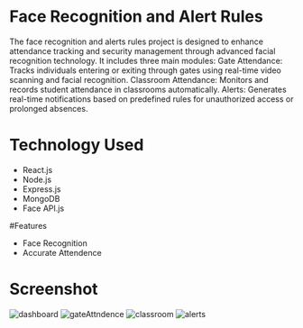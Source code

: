 # Face Recognition and Alert Rules
The face recognition and alerts rules project is designed to enhance attendance tracking and security management through advanced facial recognition technology. 
It includes three main modules:
Gate Attendance: Tracks individuals entering or exiting through gates using real-time video scanning and facial recognition.
Classroom Attendance: Monitors and records student attendance in classrooms automatically.
Alerts: Generates real-time notifications based on predefined rules for unauthorized access or prolonged absences.

# Technology Used

<ul>
 <li>React.js</li>
 <li>Node.js</li>
 <li>Express.js</li>
 <li>MongoDB</li>
 <li>Face API.js</li>
</ul>

#Features
<ul>
 <li>Face Recognition</li>
 <li>Accurate Attendence</li>
</ul>


# Screenshot
![dashboard](https://github.com/user-attachments/assets/83666303-ede7-48d6-8c89-c021f1a86b91)
![gateAttndence](https://github.com/user-attachments/assets/612c8ec3-300e-4cd0-a321-a01f3004db1d)
![classroom](https://github.com/user-attachments/assets/454e1317-5571-42c6-84f2-d1de7ffc9077)
![alerts](https://github.com/user-attachments/assets/ad56aaf6-e611-4969-a760-ca2f6e3f8112)
